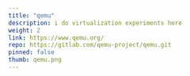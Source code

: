 ```yaml
---
title: "qemu"
description: i do virtualization experiments here
weight: 2
link: https://www.qemu.org/
repo: https://gitlab.com/qemu-project/qemu.git
pinned: false
thumb: qemu.png
---
```



